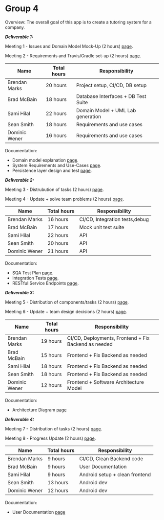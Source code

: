 # Group 4

Overview: The overall goal of this app is to create a tutoring system for a company. 

***Deliverable 1:***

Meeting 1 - Issues and Domain Model Mock-Up (2 hours) [page](https://github.com/McGill-ECSE321-Fall2019/project-group-4/wiki/Meeting---2019-10-03---2:00-4:00pm).

Meeting 2 - Requirements and Travis/Gradle set-up (2 hours) [page](https://github.com/McGill-ECSE321-Fall2019/project-group-4/wiki/Meeting-2019-10-07-2:00-4:00pm).
  
|Name                    |Total hours |Responsibility                                                       |
|------------------------|------------|---------------------------------------------------------------------|
|Brendan Marks           |   20 hours |Project setup, CI/CD, DB setup                                       |
|Brad McBain             |   18 hours |Database Interfaces + DB Test Suite                                  |
|Sami Hilal              |   22 hours |Domain Model + UML Lab generation                                    |
|Sean Smith              |   18 hours |Requirements and use cases                                           |
|Dominic Wener           |   16 hours |Requirements and use cases                                           |

Documentation:

  - Domain model explanation [page](https://github.com/McGill-ECSE321-Fall2019/project-group-4/wiki/Domain-Model).
  - System Requirements and Use-Cases [page](https://github.com/McGill-ECSE321-Fall2019/project-group-4/wiki/System-Requirements).
  - Persistence layer design and test [page](https://github.com/McGill-ECSE321-Fall2019/project-group-4/wiki/Persistence-Layer).
  
  ***Deliverable 2:***

Meeting 3 - Distrubution of tasks (2 hours) [page](https://github.com/McGill-ECSE321-Fall2019/project-group-4/wiki/Meeting-2019-10-21-2:00-4:00pm-SPRINT-2).

Meeting 4 - Update + solve team problems (2 hours) [page](https://github.com/McGill-ECSE321-Fall2019/project-group-4/wiki/Meeting-2019-10-28-5:00-7:00pm-SPRINT-2).
  
|Name                    |Total hours |Responsibility                                                       |
|------------------------|------------|---------------------------------------------------------------------|
|Brendan Marks           |   16 hours |CI/CD, Integration tests,debug                                       |
|Brad McBain             |   17 hours |Mock unit test suite                                                 |
|Sami Hilal              |   22 hours |API                                                                  |
|Sean Smith              |   20 hours |API                                                                  |
|Dominic Wener           |   21 hours |API                                                                  |

Documentation:

  - SQA Test Plan [page](https://github.com/McGill-ECSE321-Fall2019/project-group-4/wiki/Software-Quality-Assurance-Plan-and-Report).
  - Integration Tests [page](https://github.com/McGill-ECSE321-Fall2019/project-group-4/wiki/Integration-Tests).
  - RESTful Service Endpoints [page](https://github.com/McGill-ECSE321-Fall2019/project-group-4/wiki/RESTful-Service-Endpoints).
  
  ***Deliverable 3:***

Meeting 5 - Distribution of components/tasks (2 hours) [page](https://github.com/McGill-ECSE321-Fall2019/project-group-4/wiki/Meeting-2019-11-14-2:00-4:00pm-SPRINT-3).

Meeting 6 - Update + team design decisions (2 hours) [page](https://github.com/McGill-ECSE321-Fall2019/project-group-4/wiki/Meeting-2019-11-16-5:00-7:00pm-SPRINT-3).
  
|Name                    |Total hours |Responsibility                                                       |
|------------------------|------------|---------------------------------------------------------------------|
|Brendan Marks           |   19 hours |CI/CD, Deployments, Frontend + Fix Backend as needed                 |
|Brad McBain             |   15 hours |Frontend + Fix Backend as needed                                     |
|Sami Hilal              |   18 hours |Frontend + Fix Backend as needed                                     |
|Sean Smith              |   18 hours |Frontend + Fix Backend as needed                                     |
|Dominic Wener           |   12 hours |Frontend + Software Architecture Model                               |

Documentation:

  - Architecture Diagram [page](https://github.com/McGill-ECSE321-Fall2019/project-group-4/wiki/Software-Architecture-Model?fbclid=IwAR3s-1pjgYCiIkyDb-vKVqWTRHZkTzmPdXH0MQ9znP8jec6i2zXMRbyrOXI)

 ***Deliverable 4:***

Meeting 7 - Distribution of tasks (2 hours) [page](https://github.com/McGill-ECSE321-Fall2019/project-group-4/wiki/Sprint-4:-Meeting-2019-11-20).

Meeting 8 - Progress Update (2 hours) [page](https://github.com/McGill-ECSE321-Fall2019/project-group-4/wiki/Sprint-4:-2019-11-27).
  
|Name                    |Total hours |Responsibility                                                       |
|------------------------|------------|---------------------------------------------------------------------|
|Brendan Marks           |   9 hours  |CI/CD, Clean Backend code                                            |
|Brad McBain             |   9 hours  |User Documentation                                                   |
|Sami Hilal              |   9 hours  |Android setup + clean frontend                                       |
|Sean Smith              |   13 hours |Android dev                                                          |
|Dominic Wener           |   12 hours |Android dev                                                          |

Documentation:

  - User Documentation [page](https://github.com/McGill-ECSE321-Fall2019/project-group-4/wiki/User-Documentation)

